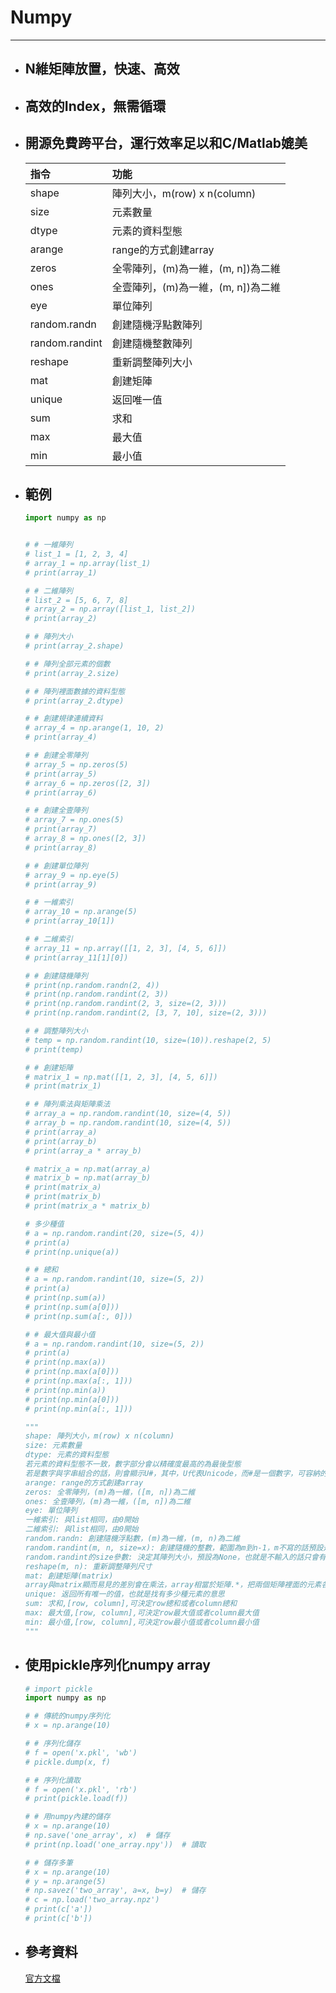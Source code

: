 # Numpy
---

+ ## N維矩陣放置，快速、高效
+ ## 高效的Index，無需循環
+ ## 開源免費跨平台，運行效率足以和C/Matlab媲美
    | 指令           | 功能                               |
    | :------------- | :--------------------------------- |
    | shape          | 陣列大小，m(row) x n(column)       |
    | size           | 元素數量                           |
    | dtype          | 元素的資料型態                     |
    | arange         | range的方式創建array               |
    | zeros          | 全零陣列，(m)為一維，(m, n])為二維 |
    | ones           | 全壹陣列，(m)為一維，(m, n])為二維 |
    | eye            | 單位陣列                           |
    | random.randn   | 創建隨機浮點數陣列                 |
    | random.randint | 創建隨機整數陣列                   |
    | reshape        | 重新調整陣列大小                   |
    | mat            | 創建矩陣                           |
    | unique         | 返回唯一值                         |
    | sum            | 求和                               |
    | max            | 最大值                             |
    | min            | 最小值                             |
+ ## 範例
    ```python
    import numpy as np


    # # 一維陣列
    # list_1 = [1, 2, 3, 4]
    # array_1 = np.array(list_1)
    # print(array_1)

    # # 二維陣列
    # list_2 = [5, 6, 7, 8]
    # array_2 = np.array([list_1, list_2])
    # print(array_2)

    # # 陣列大小
    # print(array_2.shape)

    # # 陣列全部元素的個數
    # print(array_2.size)

    # # 陣列裡面數據的資料型態
    # print(array_2.dtype)

    # # 創建規律連續資料
    # array_4 = np.arange(1, 10, 2)
    # print(array_4)

    # # 創建全零陣列
    # array_5 = np.zeros(5)
    # print(array_5)
    # array_6 = np.zeros([2, 3])
    # print(array_6)

    # # 創建全壹陣列
    # array_7 = np.ones(5)
    # print(array_7)
    # array_8 = np.ones([2, 3])
    # print(array_8)

    # # 創建單位陣列
    # array_9 = np.eye(5)
    # print(array_9)

    # # 一維索引
    # array_10 = np.arange(5)
    # print(array_10[1])

    # # 二維索引
    # array_11 = np.array([[1, 2, 3], [4, 5, 6]])
    # print(array_11[1][0])

    # # 創建隨機陣列
    # print(np.random.randn(2, 4))
    # print(np.random.randint(2, 3))
    # print(np.random.randint(2, 3, size=(2, 3)))
    # print(np.random.randint(2, [3, 7, 10], size=(2, 3)))

    # # 調整陣列大小
    # temp = np.random.randint(10, size=(10)).reshape(2, 5)
    # print(temp)

    # # 創建矩陣
    # matrix_1 = np.mat([[1, 2, 3], [4, 5, 6]])
    # print(matrix_1)

    # # 陣列乘法與矩陣乘法
    # array_a = np.random.randint(10, size=(4, 5))
    # array_b = np.random.randint(10, size=(4, 5))
    # print(array_a)
    # print(array_b)
    # print(array_a * array_b)

    # matrix_a = np.mat(array_a)
    # matrix_b = np.mat(array_b)
    # print(matrix_a)
    # print(matrix_b)
    # print(matrix_a * matrix_b)

    # 多少種值
    # a = np.random.randint(20, size=(5, 4))
    # print(a)
    # print(np.unique(a))

    # # 總和
    # a = np.random.randint(10, size=(5, 2))
    # print(a)
    # print(np.sum(a))
    # print(np.sum(a[0]))
    # print(np.sum(a[:, 0]))

    # # 最大值與最小值
    # a = np.random.randint(10, size=(5, 2))
    # print(a)
    # print(np.max(a))
    # print(np.max(a[0]))
    # print(np.max(a[:, 1]))
    # print(np.min(a))
    # print(np.min(a[0]))
    # print(np.min(a[:, 1]))

    """
    shape: 陣列大小，m(row) x n(column)
    size: 元素數量
    dtype: 元素的資料型態
    若元素的資料型態不一致，數字部分會以精確度最高的為最後型態
    若是數字與字串組合的話，則會顯示U#，其中，U代表Unicode，而#是一個數字，可容納的元素數量，這個數字每個平台會有所差異
    arange: range的方式創建array
    zeros: 全零陣列，(m)為一維，([m, n])為二維
    ones: 全壹陣列，(m)為一維，([m, n])為二維
    eye: 單位陣列
    一維索引: 與list相同，由0開始
    二維索引: 與list相同，由0開始
    random.randn: 創建隨機浮點數，(m)為一維，(m, n)為二維
    random.randint(m, n, size=x): 創建隨機的整數，範圍為m到n-1，m不寫的話預設是0,m與n也可以用[]來指定其數字的上下限
    random.randint的size參數: 決定其陣列大小，預設為None，也就是不輸入的話只會有一個數字
    reshape(m, n): 重新調整陣列尺寸
    mat: 創建矩陣(matrix)
    array與matrix顯而易見的差別會在乘法，array相當於矩陣.*，把兩個矩陣裡面的元素各別相乘，而matrix相當於一般矩陣相乘，第二個矩陣的row=第一個矩陣的column才行
    unique: 返回所有唯一的值，也就是找有多少種元素的意思
    sum: 求和,[row, column],可決定row總和或者column總和
    max: 最大值,[row, column],可決定row最大值或者column最大值
    min: 最小值,[row, column],可決定row最小值或者column最小值
    """
    ```

+ ## 使用pickle序列化numpy array
    ```python
    # import pickle
    import numpy as np

    # # 傳統的numpy序列化
    # x = np.arange(10)

    # # 序列化儲存
    # f = open('x.pkl', 'wb')
    # pickle.dump(x, f)

    # # 序列化讀取
    # f = open('x.pkl', 'rb')
    # print(pickle.load(f))

    # # 用numpy內建的儲存
    # x = np.arange(10)
    # np.save('one_array', x)  # 儲存
    # print(np.load('one_array.npy'))  # 讀取

    # # 儲存多筆
    # x = np.arange(10)
    # y = np.arange(5)
    # np.savez('two_array', a=x, b=y)  # 儲存
    # c = np.load('two_array.npz')
    # print(c['a'])
    # print(c['b'])
    ```

+ ## 參考資料
    [官方文檔](https://numpy.org/doc/stable/user/)
